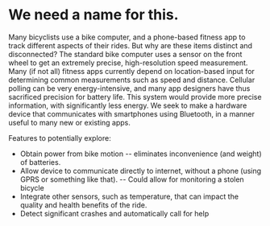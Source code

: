 We need a name for this.
========================

Many bicyclists use a bike computer, and a phone-based fitness app to track different aspects of their rides. But why are these items distinct and disconnected? The standard bike computer uses a sensor on the front wheel to get an extremely precise, high-resolution speed measurement. Many (if not all) fitness apps currently depend on location-based input for determining common measurements such as speed and distance. Cellular polling can be very energy-intensive, and many app designers have thus sacrificed precision for battery life. This system would provide more precise information, with significantly less energy. We seek to make a hardware device that communicates with smartphones using Bluetooth, in a manner useful to many new or existing apps. 

Features to potentially explore: 
- Obtain power from bike motion -- eliminates inconvenience (and weight) of batteries. 
- Allow device to communicate directly to internet, without a phone (using GPRS or something like that). 
-- Could allow for monitoring a stolen bicycle 
- Integrate other sensors, such as temperature, that can impact the quality and health benefits of the ride. 
- Detect significant crashes and automatically call for help
